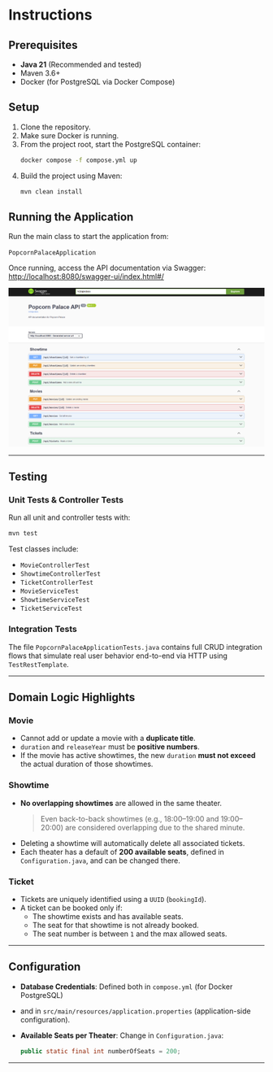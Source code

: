 # Instructions

## Prerequisites
- **Java 21** (Recommended and tested)
- Maven 3.6+
- Docker (for PostgreSQL via Docker Compose)

## Setup

1. Clone the repository.
2. Make sure Docker is running.
3. From the project root, start the PostgreSQL container:
   ```bash
   docker compose -f compose.yml up
   ```
4. Build the project using Maven:
   ```bash
   mvn clean install
   ```

## Running the Application

Run the main class to start the application from:

`PopcornPalaceApplication`


Once running, access the API documentation via Swagger:
[http://localhost:8080/swagger-ui/index.html#/](http://localhost:8080/swagger-ui/index.html#/)

![img.png](img.png)

---

## Testing

### Unit Tests & Controller Tests
Run all unit and controller tests with:
```bash
mvn test
```

Test classes include:
- `MovieControllerTest`
- `ShowtimeControllerTest`
- `TicketControllerTest`
- `MovieServiceTest`
- `ShowtimeServiceTest`
- `TicketServiceTest`

### Integration Tests
The file `PopcornPalaceApplicationTests.java` contains full CRUD integration flows that simulate real user behavior end-to-end via HTTP using `TestRestTemplate`.

---

## Domain Logic Highlights

### Movie
- Cannot add or update a movie with a **duplicate title**.
- `duration` and `releaseYear` must be **positive numbers**.
- If the movie has active showtimes, the new `duration` **must not exceed** the actual duration of those showtimes.

### Showtime
- **No overlapping showtimes** are allowed in the same theater.
  > Even back-to-back showtimes (e.g., 18:00–19:00 and 19:00–20:00) are considered overlapping due to the shared minute.
- Deleting a showtime will automatically delete all associated tickets.
- Each theater has a default of **200 available seats**, defined in `Configuration.java`, and can be changed there.

### Ticket
- Tickets are uniquely identified using a `UUID` (`bookingId`).
- A ticket can be booked only if:
    - The showtime exists and has available seats.
    - The seat for that showtime is not already booked.
    - The seat number is between `1` and the max allowed seats.

---

## Configuration

- **Database Credentials**: Defined both in `compose.yml` (for Docker PostgreSQL) 
- and in `src/main/resources/application.properties` (application-side configuration).

- **Available Seats per Theater**: Change in `Configuration.java`:
  ```java
  public static final int numberOfSeats = 200;
  ```

---


